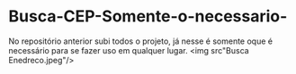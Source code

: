 # Busca-CEP-Somente-o-necessario-
No repositório anterior subi todos o projeto, já nesse é somente oque é necessário para se fazer uso em qualquer lugar.
<img src"Busca Enedreco.jpeg"/>

